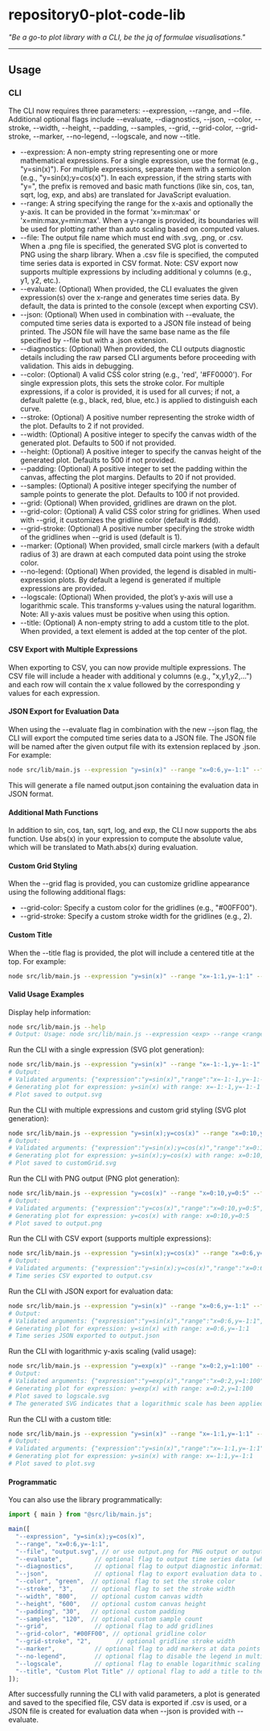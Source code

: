 # repository0-plot-code-lib

_"Be a go-to plot library with a CLI, be the jq of formulae visualisations."_

---

## Usage

### CLI

The CLI now requires three parameters: --expression, --range, and --file. Additional optional flags include --evaluate, --diagnostics, --json, --color, --stroke, --width, --height, --padding, --samples, --grid, --grid-color, --grid-stroke, --marker, --no-legend, --logscale, and now --title.

- --expression: A non-empty string representing one or more mathematical expressions. For a single expression, use the format (e.g., "y=sin(x)"). For multiple expressions, separate them with a semicolon (e.g., "y=sin(x);y=cos(x)"). In each expression, if the string starts with "y=", the prefix is removed and basic math functions (like sin, cos, tan, sqrt, log, exp, and abs) are translated for JavaScript evaluation.
- --range: A string specifying the range for the x-axis and optionally the y-axis. It can be provided in the format 'x=min:max' or 'x=min:max,y=min:max'. When a y-range is provided, its boundaries will be used for plotting rather than auto scaling based on computed values.
- --file: The output file name which must end with .svg, .png, or .csv. When a .png file is specified, the generated SVG plot is converted to PNG using the sharp library. When a .csv file is specified, the computed time series data is exported in CSV format. Note: CSV export now supports multiple expressions by including additional y columns (e.g., y1, y2, etc.).
- --evaluate: (Optional) When provided, the CLI evaluates the given expression(s) over the x-range and generates time series data. By default, the data is printed to the console (except when exporting CSV).
- --json: (Optional) When used in combination with --evaluate, the computed time series data is exported to a JSON file instead of being printed. The JSON file will have the same base name as the file specified by --file but with a .json extension.
- --diagnostics: (Optional) When provided, the CLI outputs diagnostic details including the raw parsed CLI arguments before proceeding with validation. This aids in debugging.
- --color: (Optional) A valid CSS color string (e.g., 'red', '#FF0000'). For single expression plots, this sets the stroke color. For multiple expressions, if a color is provided, it is used for all curves; if not, a default palette (e.g., black, red, blue, etc.) is applied to distinguish each curve.
- --stroke: (Optional) A positive number representing the stroke width of the plot. Defaults to 2 if not provided.
- --width: (Optional) A positive integer to specify the canvas width of the generated plot. Defaults to 500 if not provided.
- --height: (Optional) A positive integer to specify the canvas height of the generated plot. Defaults to 500 if not provided.
- --padding: (Optional) A positive integer to set the padding within the canvas, affecting the plot margins. Defaults to 20 if not provided.
- --samples: (Optional) A positive integer specifying the number of sample points to generate the plot. Defaults to 100 if not provided.
- --grid: (Optional) When provided, gridlines are drawn on the plot. 
- --grid-color: (Optional) A valid CSS color string for gridlines. When used with --grid, it customizes the gridline color (default is #ddd).
- --grid-stroke: (Optional) A positive number specifying the stroke width of the gridlines when --grid is used (default is 1).
- --marker: (Optional) When provided, small circle markers (with a default radius of 3) are drawn at each computed data point using the stroke color.
- --no-legend: (Optional) When provided, the legend is disabled in multi-expression plots. By default a legend is generated if multiple expressions are provided.
- --logscale: (Optional) When provided, the plot’s y-axis will use a logarithmic scale. This transforms y-values using the natural logarithm. Note: All y-axis values must be positive when using this option.
- --title: (Optional) A non-empty string to add a custom title to the plot. When provided, a text element is added at the top center of the plot.

#### CSV Export with Multiple Expressions

When exporting to CSV, you can now provide multiple expressions. The CSV file will include a header with additional y columns (e.g., "x,y1,y2,...") and each row will contain the x value followed by the corresponding y values for each expression.

#### JSON Export for Evaluation Data

When using the --evaluate flag in combination with the new --json flag, the CLI will export the computed time series data to a JSON file. The JSON file will be named after the given output file with its extension replaced by .json. For example:

```sh
node src/lib/main.js --expression "y=sin(x)" --range "x=0:6,y=-1:1" --file output.svg --evaluate --json
```

This will generate a file named output.json containing the evaluation data in JSON format.

#### Additional Math Functions

In addition to sin, cos, tan, sqrt, log, and exp, the CLI now supports the abs function. Use abs(x) in your expression to compute the absolute value, which will be translated to Math.abs(x) during evaluation.

#### Custom Grid Styling

When the --grid flag is provided, you can customize gridline appearance using the following additional flags:
- --grid-color: Specify a custom color for the gridlines (e.g., "#00FF00").
- --grid-stroke: Specify a custom stroke width for the gridlines (e.g., 2).

#### Custom Title

When the --title flag is provided, the plot will include a centered title at the top. For example:

```sh
node src/lib/main.js --expression "y=sin(x)" --range "x=-1:1,y=-1:1" --file plot.svg --title "My Custom Plot"
```

#### Valid Usage Examples

Display help information:

```sh
node src/lib/main.js --help
# Output: Usage: node src/lib/main.js --expression <exp> --range <range> --file <filepath> [--evaluate] [--diagnostics] [--json] [--color <color>] [--stroke <number>] [--width <number>] [--height <number>] [--padding <number>] [--samples <number>] [--grid] [--grid-color <color>] [--grid-stroke <number>] [--marker] [--no-legend] [--logscale] [--title <string>]
```

Run the CLI with a single expression (SVG plot generation):

```sh
node src/lib/main.js --expression "y=sin(x)" --range "x=-1:-1,y=-1:-1" --file output.svg
# Output:
# Validated arguments: {"expression":"y=sin(x)","range":"x=-1:-1,y=-1:-1","file":"output.svg"}
# Generating plot for expression: y=sin(x) with range: x=-1:-1,y=-1:-1
# Plot saved to output.svg
```

Run the CLI with multiple expressions and custom grid styling (SVG plot generation):

```sh
node src/lib/main.js --expression "y=sin(x);y=cos(x)" --range "x=0:10,y=-1:1" --file customGrid.svg --grid --grid-color "#00FF00" --grid-stroke 2
# Output:
# Validated arguments: {"expression":"y=sin(x);y=cos(x)","range":"x=0:10,y=-1:1","file":"customGrid.svg","grid":true,"gridColor":"#00FF00","gridStroke":2}
# Generating plot for expression: y=sin(x);y=cos(x) with range: x=0:10,y=-1:1
# Plot saved to customGrid.svg
```

Run the CLI with PNG output (PNG plot generation):

```sh
node src/lib/main.js --expression "y=cos(x)" --range "x=0:10,y=0:5" --file output.png
# Output:
# Validated arguments: {"expression":"y=cos(x)","range":"x=0:10,y=0:5","file":"output.png"}
# Generating plot for expression: y=cos(x) with range: x=0:10,y=0:5
# Plot saved to output.png
```

Run the CLI with CSV export (supports multiple expressions):

```sh
node src/lib/main.js --expression "y=sin(x);y=cos(x)" --range "x=0:6,y=-1:1" --file output.csv
# Output:
# Validated arguments: {"expression":"y=sin(x);y=cos(x)","range":"x=0:6,y=-1:1","file":"output.csv"}
# Time series CSV exported to output.csv
```

Run the CLI with JSON export for evaluation data:

```sh
node src/lib/main.js --expression "y=sin(x)" --range "x=0:6,y=-1:1" --file output.svg --evaluate --json
# Output:
# Validated arguments: {"expression":"y=sin(x)","range":"x=0:6,y=-1:1","file":"output.svg","evaluate":true,"json":true}
# Generating plot for expression: y=sin(x) with range: x=0:6,y=-1:1
# Time series JSON exported to output.json
```

Run the CLI with logarithmic y-axis scaling (valid usage):

```sh
node src/lib/main.js --expression "y=exp(x)" --range "x=0:2,y=1:100" --file logscale.svg --logscale
# Output:
# Validated arguments: {"expression":"y=exp(x)","range":"x=0:2,y=1:100","file":"logscale.svg","logscale":true}
# Generating plot for expression: y=exp(x) with range: x=0:2,y=1:100
# Plot saved to logscale.svg
# The generated SVG indicates that a logarithmic scale has been applied to the y-axis.
```

Run the CLI with a custom title:

```sh
node src/lib/main.js --expression "y=sin(x)" --range "x=-1:1,y=-1:1" --file plot.svg --title "My Custom Plot"
# Output:
# Validated arguments: {"expression":"y=sin(x)","range":"x=-1:1,y=-1:1","file":"plot.svg","title":"My Custom Plot"}
# Generating plot for expression: y=sin(x) with range: x=-1:1,y=-1:1
# Plot saved to plot.svg
```

#### Programmatic

You can also use the library programmatically:

```js
import { main } from "@src/lib/main.js";

main([
  "--expression", "y=sin(x);y=cos(x)",
  "--range", "x=0:6,y=-1:1",
  "--file", "output.svg", // or use output.png for PNG output or output.csv for CSV export
  "--evaluate",         // optional flag to output time series data (when not exporting CSV)
  "--diagnostics",      // optional flag to output diagnostic information
  "--json",             // optional flag to export evaluation data to JSON
  "--color", "green",  // optional flag to set the stroke color
  "--stroke", "3",     // optional flag to set the stroke width
  "--width", "800",    // optional custom canvas width
  "--height", "600",   // optional custom canvas height
  "--padding", "30",   // optional custom padding
  "--samples", "120",  // optional custom sample count
  "--grid",             // optional flag to add gridlines
  "--grid-color", "#00FF00", // optional gridline color
  "--grid-stroke", "2",       // optional gridline stroke width
  "--marker",           // optional flag to add markers at data points
  "--no-legend",        // optional flag to disable the legend in multi-expression plots
  "--logscale",         // optional flag to enable logarithmic scaling of the y-axis
  "--title", "Custom Plot Title" // optional flag to add a title to the plot
]);
```

After successfully running the CLI with valid parameters, a plot is generated and saved to the specified file, CSV data is exported if .csv is used, or a JSON file is created for evaluation data when --json is provided with --evaluate.

